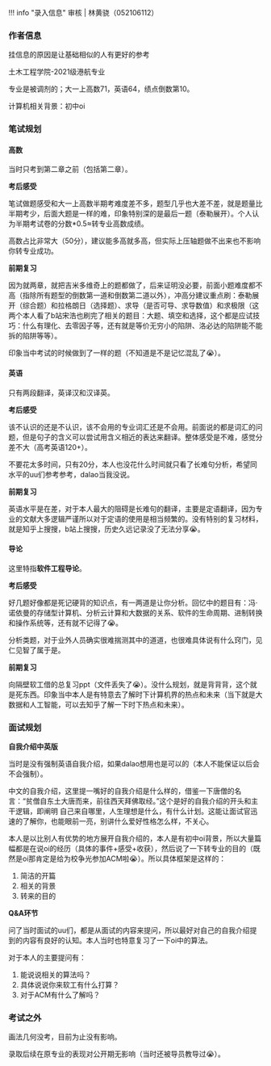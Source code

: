 !!! info "录入信息"
    审核 | 林黄骁（052106112）
### 作者信息

挂信息的原因是让基础相似的人有更好的参考

土木工程学院-2021级港航专业

专业是被调剂的；大一上高数71，英语64，绩点倒数第10。

计算机相关背景：初中oi

### 笔试规划

#### 高数

当时只考到第二章之前（包括第二章）。

**考后感受**

笔试做题感受和大一上高数半期考难度差不多，题型几乎也大差不差，就是题量比半期考少，后面大题是一样的难，印象特别深的是最后一题（泰勒展开）。个人认为半期考试卷的分数*0.5≈转专业高数成绩。

高数占比非常大（50分），建议能多高就多高，但实际上压轴题做不出来也不影响你转专业成功。

**前期复习**

因为就两章，就把吉米多维奇上的题都做了，后来证明没必要，前面小题难度都不高（指除所有题型的倒数第一道和倒数第二道以外），冲高分建议重点刷：泰勒展开（综合题）和拉格朗日（选择题）、求导（是否可导、求导数值）和求极限（这两个本人看了b站宋浩也刷完了相关的题目：大题、填空和选择，这个都是应试技巧：什么有理化、去零因子等，还有就是等价无穷小的陷阱、洛必达的陷阱能不能拆的陷阱等等）。

印象当中考试的时候做到了一样的题（不知道是不是记忆混乱了😭）。

#### 英语

只有两段翻译，英译汉和汉译英。

**考后感受**

该不认识的还是不认识，该不会用的专业词汇还是不会用。前面说的都是词汇的问题，但是句子的含义可以尝试用含义相近的表达来翻译。整体感受是不难，感觉分差不大（高考英语120+）。

不要花太多时间，只有20分，本人也没花什么时间就只看了长难句分析，希望同水平的uu们参考参考，dalao当我没说。

**前期复习**

英语水平是在差，对于本人最大的阻碍是长难句的翻译，主要是定语翻译，因为专业的文献大多逻辑严谨所以对于定语的使用是相当频繁的。没有特别的复习材料，就是知乎上搜搜，b站上搜搜，历史久远记录没了无法分享😭。

#### 导论

这里特指**软件工程导论**。

**考后感受**

好几题好像都是死记硬背的知识点，有一两道是让你分析。回忆中的题目有：冯·诺依曼的存储型计算机、分析云计算和大数据的关系、软件的生命周期、进制转换和操作系统等，还有就不记得了😭。

分析类题，对于业外人员确实很难揣测其中的道道，也很难具体说有什么窍门，见仁见智了属于是。

**前期复习**

向隔壁软工借的总复习ppt（文件丢失了😭）。没什么规划，就是背背背，这个就是死东西。印象当中本人是有特意去了解时下计算机界的热点和未来（当下就是大数据和人工智能，可以去知乎了解一下时下热点和未来）。

### 面试规划

**自我介绍中英版**

当时是没有强制英语自我介绍，如果dalao想用也是可以的（本人不能保证以后会不会强制）。

中文的自我介绍，这里提一嘴好的自我介绍是什么样的，借鉴一下唐僧的名言：“贫僧自东土大唐而来，前往西天拜佛取经。”这个是好的自我介绍的开头和主干逻辑，即阐明 自己来自哪里，人生理想是什么，有什么计划。这能让面试官迅速的了解你，也能眼前一亮，别讲什么爱好性格怎么样，不关心。

本人是以比别人有优势的地方展开自我介绍的，本人是有初中oi背景，所以大量篇幅都是在说oi的经历（具体的事件+感受+收获），然后说了一下转专业的目的（既然是oi那肯定是给为校争光参加ACM啦😭）。所以具体框架是这样的：

1. 简洁的开篇
2. 相关的背景
3. 转来的目的

**Q&A环节**

问了当时面试的uu们，都是从面试的内容来提问，所以最好对自己的自我介绍提到的内容有良好的认知。本人当时也特意复习了一下oi中的算法。

对于本人的主要提问有：

1. 能说说相关的算法吗？
2. 具体说说你来软工有什么打算？
3. 对于ACM有什么了解吗？

### 考试之外

画法几何没考，目前为止没有影响。

录取后续在原专业的表现对公开期无影响（当时还被导员教导过😭）。